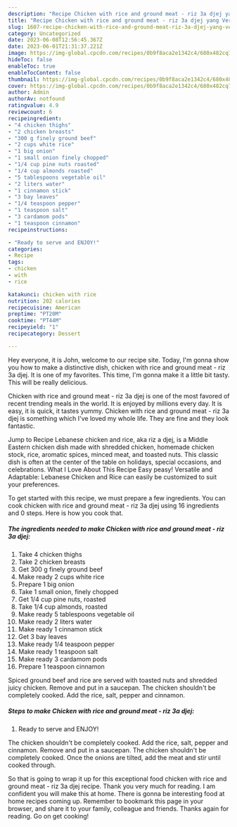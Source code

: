 ```yaml
---
description: "Recipe Chicken with rice and ground meat - riz 3a djej yang Very Delicious"
title: "Recipe Chicken with rice and ground meat - riz 3a djej yang Very Delicious"
slug: 1607-recipe-chicken-with-rice-and-ground-meat-riz-3a-djej-yang-very-delicious
category: Uncategorized
date: 2023-06-08T12:56:45.367Z
date: 2023-06-01T21:31:37.221Z
image: https://img-global.cpcdn.com/recipes/0b9f8aca2e1342c4/680x482cq70/chicken-with-rice-and-ground-meat-riz-3a-djej-recipe-main-photo.jpg
hideToc: false
enableToc: true
enableTocContent: false
thumbnail: https://img-global.cpcdn.com/recipes/0b9f8aca2e1342c4/680x482cq70/chicken-with-rice-and-ground-meat-riz-3a-djej-recipe-main-photo.jpg
cover: https://img-global.cpcdn.com/recipes/0b9f8aca2e1342c4/680x482cq70/chicken-with-rice-and-ground-meat-riz-3a-djej-recipe-main-photo.jpg
author: Admin
authorAv: notfound
ratingvalue: 4.9
reviewcount: 6
recipeingredient:
- "4 chicken thighs"
- "2 chicken breasts"
- "300 g finely ground beef"
- "2 cups white rice"
- "1 big onion"
- "1 small onion finely chopped"
- "1/4 cup pine nuts roasted"
- "1/4 cup almonds roasted"
- "5 tablespoons vegetable oil"
- "2 liters water"
- "1 cinnamon stick"
- "3 bay leaves"
- "1/4 teaspoon pepper"
- "1 teaspoon salt"
- "3 cardamom pods"
- "1 teaspoon cinnamon"
recipeinstructions:

- "Ready to serve and ENJOY!"
categories:
- Recipe
tags:
- chicken
- with
- rice

katakunci: chicken with rice 
nutrition: 202 calories
recipecuisine: American
preptime: "PT20M"
cooktime: "PT44M"
recipeyield: "1"
recipecategory: Dessert

---
```



Hey everyone, it is John, welcome to our recipe site. Today, I'm gonna show you how to make a distinctive dish, chicken with rice and ground meat - riz 3a djej. It is one of my favorites. This time, I'm gonna make it a little bit tasty. This will be really delicious.

Chicken with rice and ground meat - riz 3a djej is one of the most favored of recent trending meals in the world. It is enjoyed by millions every day. It is easy, it is quick, it tastes yummy. Chicken with rice and ground meat - riz 3a djej is something which I've loved my whole life. They are fine and they look fantastic.

Jump to Recipe Lebanese chicken and rice, aka riz a djej, is a Middle Eastern chicken dish made with shredded chicken, homemade chicken stock, rice, aromatic spices, minced meat, and toasted nuts. This classic dish is often at the center of the table on holidays, special occasions, and celebrations. What I Love About This Recipe Easy peasy! Versatile and Adaptable: Lebanese Chicken and Rice can easily be customized to suit your preferences.


To get started with this recipe, we must prepare a few ingredients. You can cook chicken with rice and ground meat - riz 3a djej using 16 ingredients and 0 steps. Here is how you cook that.

<!--inarticleads1-->

##### The ingredients needed to make Chicken with rice and ground meat - riz 3a djej:

1. Take 4 chicken thighs
1. Take 2 chicken breasts
1. Get 300 g finely ground beef
1. Make ready 2 cups white rice
1. Prepare 1 big onion
1. Take 1 small onion, finely chopped
1. Get 1/4 cup pine nuts, roasted
1. Take 1/4 cup almonds, roasted
1. Make ready 5 tablespoons vegetable oil
1. Make ready 2 liters water
1. Make ready 1 cinnamon stick
1. Get 3 bay leaves
1. Make ready 1/4 teaspoon pepper
1. Make ready 1 teaspoon salt
1. Make ready 3 cardamom pods
1. Prepare 1 teaspoon cinnamon


Spiced ground beef and rice are served with toasted nuts and shredded juicy chicken. Remove and put in a saucepan. The chicken shouldn&#39;t be completely cooked. Add the rice, salt, pepper and cinnamon. 

<!--inarticleads2-->

##### Steps to make Chicken with rice and ground meat - riz 3a djej:


1. Ready to serve and ENJOY!

The chicken shouldn&#39;t be completely cooked. Add the rice, salt, pepper and cinnamon. Remove and put in a saucepan. The chicken shouldn&#39;t be completely cooked. Once the onions are tilted, add the meat and stir until cooked through. 

So that is going to wrap it up for this exceptional food chicken with rice and ground meat - riz 3a djej recipe. Thank you very much for reading. I am confident you will make this at home. There is gonna be interesting food at home recipes coming up. Remember to bookmark this page in your browser, and share it to your family, colleague and friends. Thanks again for reading. Go on get cooking!
